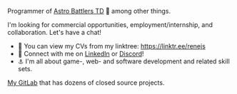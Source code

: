 Programmer of [Astro Battlers TD](https://store.steampowered.com/app/1728980/Astro_Battlers_TD/) 🤩 among other things.
 
I'm looking for commercial opportunities, employment/internship, and collaboration. Let's have a chat!

- 👀 You can view my CVs from my linktree: https://linktr.ee/renejs
- 💯 Connect with me on [LinkedIn](https://www.linkedin.com/in/rene-schwartz-732a8649/) or [Discord](https://discordapp.com/users/118129453200179207)!
- ⚓ I'm all about game-, web- and software development and related skill sets.

[My GitLab](https://gitlab.com/Rene_) that has dozens of closed source projects.
